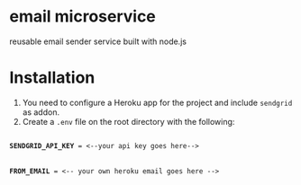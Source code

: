 # email microservice
reusable email sender service built with node.js

# Installation

1. You need to configure a Heroku app for the project and include <code>sendgrid</code> as addon.
2. Create a <code>.env</code> file on the root directory with the following:

<code>
<b>SENDGRID_API_KEY</b> = <--your api key goes here-->
</code><br/>
<code>
<b>FROM_EMAIL</b> = <-- your own heroku email goes here -->
</code>
